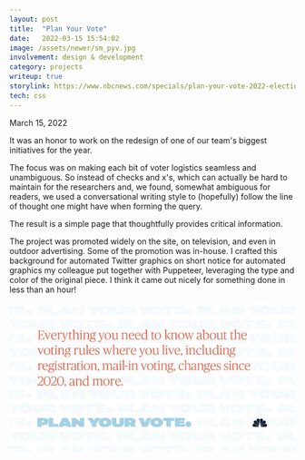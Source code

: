 ```yaml
---
layout: post
title:  "Plan Your Vote"
date:   2022-03-15 15:54:02
image: /assets/newer/sm_pyv.jpg
involvement: design & development
category: projects
writeup: true
storylink: https://www.nbcnews.com/specials/plan-your-vote-2022-elections
tech: css
---
```


<p class="date" markdown="1">
March 15, 2022
</p>


It was an honor to work on the redesign of one of our team's biggest initiatives for the year.

The focus was on making each bit of voter logistics seamless and unambiguous. So instead of checks and x's, which can actually be hard to maintain for the researchers and, we found, somewhat ambiguous for readers, we used a conversational writing style to (hopefully) follow the line of thought one might have when forming the query.

The result is a simple page that thoughtfully provides critical information.

The project was promoted widely on the site, on television, and even in outdoor advertising. Some of the promotion was in-house. I crafted this background for automated Twitter graphics on short notice for automated graphics my colleague put together with Puppeteer, leveraging the type and color of the original piece. I think it came out nicely for something done in less than an hour!

![Twitter graphic showcasing background](/assets/newer/tw_en_pyv.jpg)
